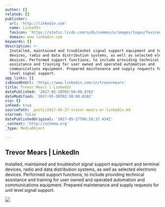 ```yaml
---
author: []
related: []
publisher:
  url: 'http://linkedin.com'
  name: LinkedIn
  favicon: 'https://static.licdn.com/scds/common/u/images/logos/favicons/v1/favicon.ico'
  domain: www.linkedin.com
keywords: []
description: >-
  Installed, maintained and troubleshot signal support equipment and terminal
  devices, radio and data distribution systems, as well as selected electronic
  devices. Performed support functions, to include providing technical
  assistance and training for user owned and operated automation and
  communications equipment. Prepared maintenance and supply requests for unit
  level signal support.
app_links: []
isBasedOnUrl: 'https://www.linkedin.com/in/trevormears'
title: Trevor Mears | LinkedIn
datePublished: '2017-05-28T02:50:00.976Z'
dateModified: '2017-05-28T02:50:00.810Z'
via: {}
inFeed: true
sourcePath: _posts/2017-05-27-trevor-mears-or-linkedin.md
starred: false
datePublishedOriginal: '2017-05-27T06:28:37.454Z'
_context: 'http://schema.org'
_type: MediaObject

---
```

<article style=""><h1>Trevor Mears | LinkedIn</h1><p>Installed, maintained and troubleshot signal support equipment and terminal devices, radio and data distribution systems, as well as selected electronic devices. Performed support functions, to include providing technical assistance and training for user owned and operated automation and communications equipment. Prepared maintenance and supply requests for unit level signal support.</p><img src="https://media.licdn.com/mpr/mpr/shrinknp_200_200/AAEAAQAAAAAAAAxAAAAAJDc0NTVlNjVhLTE0YmEtNDcyYS1iNDQyLTIzZmY3NDhlYzk2NA.jpg" /></article>